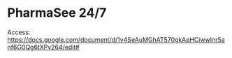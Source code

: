PharmaSee 24/7
==============
Access: https://docs.google.com/document/d/1v4SeAuMGhAT570gkAeHCiwwInr5anf6G0Qg6tXPv264/edit#
